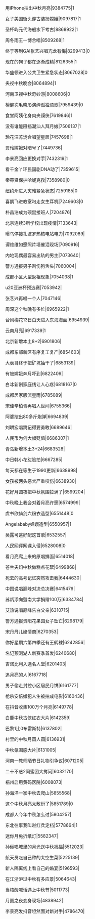 用iPhone拍出中秋月亮|9384775|1

女子美国街头穿古装扮嫦娥|9097817|1

圣杯屿元代海船水下考古|8868922|1

周冬雨王一博合唱|8509268|1

终于等到GAI张艺兴唱亢龙有悔|8299413|0

现在的狗子都在逐渐成精|8126355|1

华盛顿进入公共卫生紧急状态|8067028|0

央视中秋晚会|8064894|1

河南卫视中秋奇妙游|8008606|0

檀健次毛晓彤演绎孤独颂歌|7959439|0

食堂阿姨化身肉夹馍侠|7619846|1

没有谁能阻挡潮汕人拜月娘|7506137|1

玲花汪苏泷合唱望星辰|7457698|1

贾玲嫦娥对暗号了|7449736|

李景亮回应更换对手|7432319|1

看千金丫环民国剧DNA动了|7359615|

秦霄贤保护哈妮克孜|7358980|0

纽约州进入灾难紧急状态|7259185|0

喜鹊飞进教室叼走女生耳机|7249603|0

朴昌浩成为硕鼠接班人|7204876|

北京连续3所学校出现疫情|7133643|

曝乌停接扎波罗热核电站电力|7092089|

谭维维如愿照片墙催泪现场|7090916|

内地现偶最容易出轨的男主|7073640|

警方通报男子割伤狗舌头|7060004|

成都小区大型返祖现象|7054038|1

u20亚洲杯预选赛|7053942|

张艺兴再唱一个人|7047146|

周深这个秋晚有多忙|6965922|1

台风梅花13日白天进入东海海面|6954939|

云南月亮|6917339|1

北京新增本土8+2|6901806|

成都东部新区有序复工复产|6854603|

大表哥终于把矿坑抽干了|6853139|

有被嫦娥奔月吓到|6822409|

白冰新剧家庭线让人心疼|6818167|0

成都居家版流星雨|6785089|

宋佳辛柏青再唱人世间|6755366|

阿婆挖出80多斤炮弹|6694839|

刘畊宏唱跳记得要勇敢|6689646|

人民币为何大幅贬值|6686307|1

青岛新增本土3+24|6683528|

中日韩小花怼脸拍|6667285|

每天都在等生于1990更新|6638998|

女孩被两头恶犬严重咬伤|6638930|

花好月圆夜把中秋氛围拉满了|6599204|

中秋晚上我会对着月亮许愿|6574999|

虞书欣仙剑六粉衣造型|6551448|0

Angelababy嫦娥造型|6550957|1

吴露可逃好配这首歌|6532557|

人民网评网课入侵|6528008|0

看月亮爬上来的原唱排面|6514018|

苍兰夫妇中秋做糕点花絮|6499868|

死去的高考记忆突然攻击我|6444630|

中国说唱巅峰对决总决赛|6415476|

苏炳添向暨南大学捐赠100万|6334784|

艾热说唱巅峰告白父亲|6310715|

警方通报贵阳花果园女子坠亡|6298179|

宋丹丹儿媳情商|6270353|

你好星期六第四季还有王鹤棣|6242856|

名记预测湖人新赛季首发|6240680|

吉诺比利入选名人堂|6201403|

追月亮的人|6167718|

男子偷走封控小区居民月饼|6161777|

枪杀安倍嫌犯人生被拍成电影|6160436|

在抖音收集100万个月亮|6149778|

白鹿中秋古侠红衣大片|6142359|

巴黎1比0布雷斯特|6137802|

村里的中秋月圆人圆|6136931|

中秋氛围感大片|6131005|

河南一教师晒节日礼物引争议|6071205|

二十不惑2闺蜜团大拷问|6032170|

梧州启用黄码医院|6008073|

孙海洋一家中秋去爬山|5855568|

这个中秋月亮太敷衍了|5851789|0

成都人今年中秋怎么过|5804257|

东北往事我叫赵红兵定档|5778664|1

迷你月兔折纸灯|5582347|

孙俪唱城里的月光送中秋祝福|5512023|

航天员吃自己种的太空生菜|5225139|

新人隔离线上看自己的婚宴|5196593|

在江浙沪过中秋有多应景|5064643|

当核酸喊话遇上中秋节|5011773|

月圆之夜变身现场|4838942|

李景亮发抖音坦然面对新对手|4786470|

